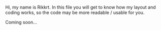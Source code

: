 Hi, my name is Rikkrt.
In this file you will get to know how my layout and coding works, so the code may be more readable / usable for you.

Coming soon...
